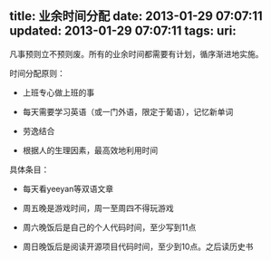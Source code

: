 title: 业余时间分配
date: 2013-01-29 07:07:11
updated: 2013-01-29 07:07:11
tags: 
uri: 
---

凡事预则立不预则废。所有的业余时间都需要有计划，循序渐进地实施。

时间分配原则：

*   上班专心做上班的事

*   每天需要学习英语（或一门外语，限定于葡语），记忆新单词

*   劳逸结合

*   根据人的生理因素，最高效地利用时间

具体条目：

*   每天看yeeyan等双语文章

*   周五晚是游戏时间，周一至周四不得玩游戏

*   周六晚饭后是自己的个人代码时间，至少写到11点

*   周日晚饭后是阅读开源项目代码时间，至少到10点。之后读历史书